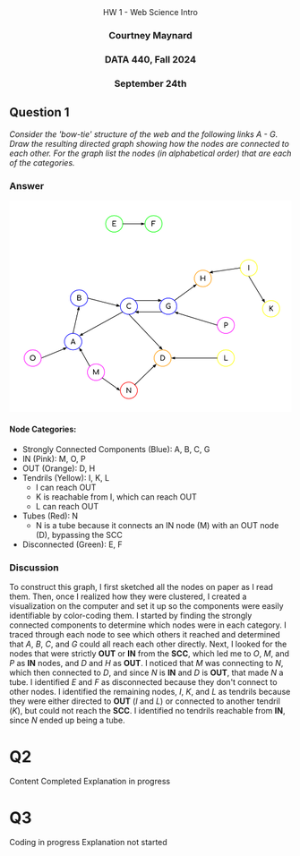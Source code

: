 
<div align = "center">HW 1 - Web Science Intro</div>

<h3 align = "center">Courtney Maynard</h3>
<h3 align = "center">DATA 440, Fall 2024</h3>
<h3 align = "center">September 24th</h3>

## Question 1
*Consider the 'bow-tie' structure of the web and the following links A - G. Draw the resulting directed graph showing how the nodes are connected to each other. For the graph list the nodes (in alphabetical order) that are each of the categories.*

### Answer
<img src="q1hw1-directed graph.png">

#### Node Categories:
- Strongly Connected Components (Blue): A, B, C, G
- IN (Pink): M, O, P
- OUT (Orange): D, H
- Tendrils (Yellow): I, K, L
   - I can reach OUT
   - K is reachable from I, which can reach OUT
   - L can reach OUT
- Tubes (Red): N
   - N is a tube because it connects an IN node (M) with an OUT node (D), bypassing the SCC
- Disconnected (Green): E, F
  
### Discussion
To construct this graph, I first sketched all the nodes on paper as I read them. Then, once I realized how they were clustered, I created a visualization on the computer and set it up so the components were easily identifiable by color-coding them. I started by finding the strongly connected components to determine which nodes were in each category. I traced through each node to see which others it reached and determined that *A*, *B*, *C*, and *G* could all reach each other directly. Next, I looked for the nodes that were strictly **OUT** or **IN** from the **SCC**, which led me to *O*, *M*, and *P* as **IN** nodes, and *D* and *H* as **OUT**. I noticed that *M* was connecting to *N*, which then connected to *D*, and since *N* is **IN** and *D* is **OUT**, that made *N* a tube. I identified *E* and *F* as disconnected because they don't connect to other nodes. I identified the remaining nodes, *I*, *K*, and *L* as tendrils because they were either directed to **OUT** (*I* and *L*) or connected to another tendril (*K*), but could not reach the **SCC**. I identified no tendrils reachable from **IN**, since *N* ended up being a tube. 

# Q2 
Content Completed
Explanation in progress

# Q3 
Coding in progress
Explanation not started

